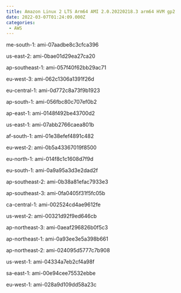 ```yaml
---
title: Amazon Linux 2 LTS Arm64 AMI 2.0.20220218.3 arm64 HVM gp2
date: 2022-03-07T01:24:09.000Z
categories:
 - AWS
---
```


me-south-1: ami-07aadbe8c3cfca396

us-east-2: ami-0bae01d29ea27ca20

ap-southeast-1: ami-057f40f62bb29ac71

eu-west-3: ami-062c1306a1391f26d

eu-central-1: ami-0d772c8a73f9b1923

ap-south-1: ami-056fbc80c707ef0b2

ap-east-1: ami-0148f492be43700d2

us-east-1: ami-07abb2766caea801b

af-south-1: ami-01e38efef4891c482

eu-west-2: ami-0b5a43367019f8500

eu-north-1: ami-014f8c1c1608d7f9d

eu-south-1: ami-0a9a95a3d3e2dad2f

ap-southeast-2: ami-0b38a81efac7933e3

ap-southeast-3: ami-0fa0405f31f5fc05b

ca-central-1: ami-002524cd4ae9612fe

us-west-2: ami-00321d92f9ed646cb

ap-northeast-3: ami-0aeaf296826b0f5c3

ap-northeast-1: ami-0a93ee3e5a398b661

ap-northeast-2: ami-024095d5777c7b908

us-west-1: ami-04334a7eb2cf4a98f

sa-east-1: ami-00e94cee75532ebbe

eu-west-1: ami-028a9d109dd58a23c


